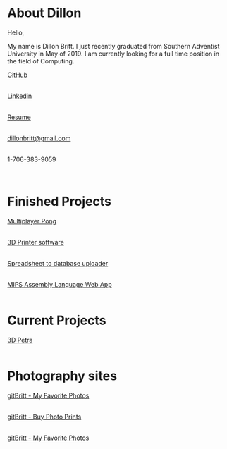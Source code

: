 
# About Dillon
<link rel="stylesheet" type="text/css" href="styles/style.css">
Hello,


My name is Dillon Britt.
I just recently graduated from Southern Adventist University in May of 2019.
I am currently looking for a full time position in the field of Computing.


<a class = 'link_buttons' href="http://github.com/gitbritt">GitHub</a>
<br />
<br />

<a class = 'link_buttons' href="https://www.linkedin.com/in/gitbritt/">Linkedin</a>
<br />
<br />

<a class = 'link_buttons' href="/resume">Resume</a>
<br />
<br />


<a class = 'link_buttons' href = "mailto: dillonbritt@gmail.com">dillonbritt@gmail.com</a>
<br />
<br />

<a class = 'link_buttons' ref="tel:17063839059">1-706-383-9059</a>

<br />

# Finished Projects
<a class = 'link_buttons' href = "https://github.com/gitbritt/Multiplayer_Pong">Multiplayer Pong</a><br/><br/>

<a class = 'link_buttons' href = "https://github.com/gitbritt/3D_Printer_Software">3D Printer software</a><br/><br/>

<a class = 'link_buttons' href = "https://github.com/gitbritt/SpreadSheet_To_DataBase"> Spreadsheet to database uploader</a><br/><br/>

<a class = 'link_buttons' href = "https://github.com/gitbritt/222_web_app"> MIPS Assembly Language Web App</a><br/><br/>

# Current Projects

<a class = 'link_buttons' href = "http://3dpetra.gitbritt.com/"> 3D Petra </a> <br/><br/>

# Photography sites

<a class = 'link_buttons' href = "https://instagram.com/gitbritt2">gitBritt - My Favorite Photos</a><br/><br/>

<a class = 'link_buttons' href = "https://portfolio.gitbritt.com/">gitBritt - Buy Photo Prints</a><br/><br/>

<a class = 'link_buttons' href = "https://www.500px.com/gitBritt">gitBritt - My Favorite Photos</a><br/><br/>

